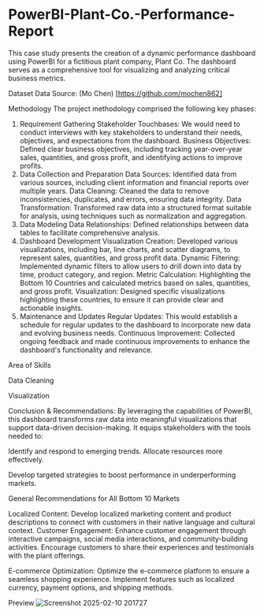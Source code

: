 # PowerBI-Plant-Co.-Performance-Report

This case study presents the creation of a dynamic performance dashboard using PowerBI for a fictitious plant company, Plant Co. The dashboard serves as a comprehensive tool for visualizing and analyzing critical business metrics.

Dataset
Data Source: (Mo Chen) [https://github.com/mochen862]

Methodology
The project methodology comprised the following key phases:

1. Requirement Gathering
Stakeholder Touchbases:
 We would need to conduct interviews with key stakeholders to understand their needs, objectives, and expectations from the dashboard.
Business Objectives: Defined clear business objectives, including tracking year-over-year sales, quantities, and gross profit, and identifying actions to improve profits.
3. Data Collection and Preparation
Data Sources:
Identified data from various sources, including client information and financial reports over multiple years.
Data Cleaning: Cleaned the data to remove inconsistencies, duplicates, and errors, ensuring data integrity.
Data Transformation: Transformed raw data into a structured format suitable for analysis, using techniques such as normalization and aggregation.
5. Data Modeling
Data Relationships: Defined relationships between data tables to facilitate comprehensive analysis.
6. Dashboard Development
Visualization Creation:
 Developed various visualizations, including bar, line charts, and scatter diagrams, to represent sales, quantities, and gross profit data.
Dynamic Filtering: Implemented dynamic filters to allow users to drill down into data by time, product category, and region.
Metric Calculation: Highlighting the Bottom 10 Countries and calculated metrics based on sales, quantities, and gross profit.
Visualization: Designed specific visualizations highlighting these countries, to ensure it can provide clear and actionable insights.
8. Maintenance and Updates
Regular Updates:
This would establish a schedule for regular updates to the dashboard to incorporate new data and evolving business needs.
Continuous Improvement: Collected ongoing feedback and made continuous improvements to enhance the dashboard's functionality and relevance.


Area of Skills

Data Cleaning

Visualization

Conclusion & Recommendations:
By leveraging the capabilities of PowerBI, this dashboard transforms raw data into meaningful visualizations that support data-driven decision-making.
It equips stakeholders with the tools needed to:

Identify and respond to emerging trends.
Allocate resources more effectively.

Develop targeted strategies to boost performance in underperforming markets.

General Recommendations for All Bottom 10 Markets

Localized Content: Develop localized marketing content and product descriptions to connect with customers in their native language and cultural context.
Customer Engagement: Enhance customer engagement through interactive campaigns, social media interactions, and community-building activities. Encourage customers to share their experiences and testimonials with the plant offerings.

E-commerce Optimization:
Optimize the e-commerce platform to ensure a seamless shopping experience. Implement features such as localized currency, payment options, and shipping methods.

Preview
![Screenshot 2025-02-10 201727](https://github.com/user-attachments/assets/aa9c978b-7f1d-4982-962a-d5041be99505)


